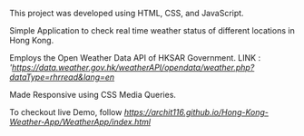 This project was developed using HTML, CSS, and JavaScript. 

Simple Application to check real time weather status of different locations in Hong Kong.

Employs the Open Weather Data API of HKSAR Government.
LINK : *'https://data.weather.gov.hk/weatherAPI/opendata/weather.php?dataType=rhrread&lang=en*

Made Responsive using CSS Media Queries.

To checkout live Demo, follow *https://archit116.github.io/Hong-Kong-Weather-App/WeatherApp/index.html*

